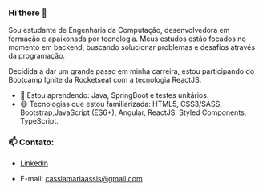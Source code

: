 ### Hi there 👋

Sou estudante de Engenharia da Computação, desenvolvedora em formação e apaixonada por tecnologia. Meus estudos estão focados no momento em backend, buscando solucionar problemas e desafios através da programação.

Decidida a dar um grande passo em minha carreira, estou participando do Bootcamp Ignite da Rocketseat com a tecnologia ReactJS. 

- 🌱 Estou aprendendo: Java, SpringBoot e testes unitários.
- 😄 Tecnologias que estou familiarizada: HTML5, CSS3/SASS, Bootstrap,JavaScript (ES6+), Angular, ReactJS, Styled Components, TypeScript.

### 📫 Contato:
- [Linkedin](https://www.linkedin.com/in/cassia-maria/)

- E-mail: cassiamariaassis@gmail.com
